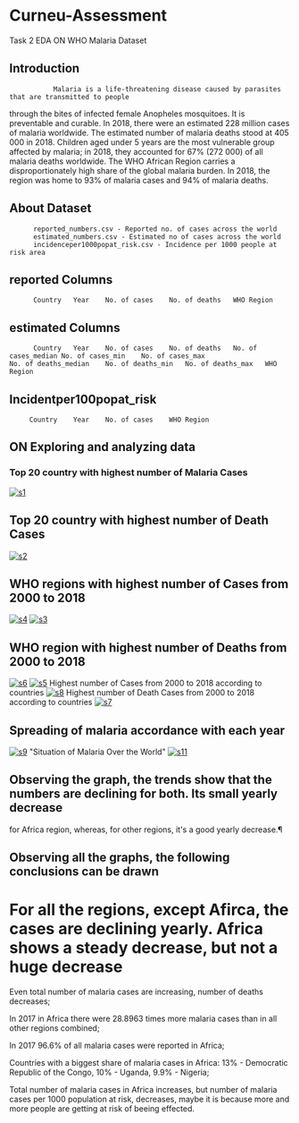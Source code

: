 # Curneu-Assessment
Task 2 
                                           EDA ON WHO Malaria Dataset
## Introduction
               Malaria is a life-threatening disease caused by parasites that are transmitted to people
 through the bites of infected female Anopheles mosquitoes. It is preventable and curable.
 In 2018, there were an estimated 228 million cases of malaria worldwide.
 The estimated number of malaria deaths stood at 405 000 in 2018.
 Children aged under 5 years are the most vulnerable group affected by malaria;
 in 2018, they accounted for 67% (272 000) of all malaria deaths worldwide.
 The WHO African Region carries a disproportionately high share of the global malaria burden.
 In 2018, the region was home to 93% of malaria cases and 94% of malaria deaths.

## About Dataset
          reported_numbers.csv - Reported no. of cases across the world
          estimated_numbers.csv - Estimated no of cases across the world
          incidenceper1000popat_risk.csv - Incidence per 1000 people at risk area

## reported Columns 
          Country	Year	No. of cases	No. of deaths	WHO Region
## estimated Columns
          Country	Year	No. of cases	No. of deaths	No. of cases_median	No. of cases_min	No. of cases_max
	No. of deaths_median	No. of deaths_min	No. of deaths_max	WHO Region
## Incidentper100popat_risk
         Country	Year	No. of cases	WHO Region
## ON Exploring and analyzing data
### Top 20 country with highest number of Malaria Cases

<a href="https://ibb.co/8K69Z5d"><img src="https://i.ibb.co/Tvmt38b/s1.png" alt="s1" border="0"></a>
## Top 20 country with highest number of Death Cases

<a href="https://ibb.co/hCBR1N0"><img src="https://i.ibb.co/stKvJ47/s2.png" alt="s2" border="0"></a>
## WHO regions with highest number of Cases from 2000 to 2018
<a href="https://ibb.co/qyvXrSm"><img src="https://i.ibb.co/TvspgfP/s4.png" alt="s4" border="0"></a>
<a href="https://ibb.co/GMd0rHT"><img src="https://i.ibb.co/2MFypZN/s3.png" alt="s3" border="0"></a>
## WHO region with highest number of Deaths from 2000 to 2018
<a href="https://ibb.co/G5MjgDW"><img src="https://i.ibb.co/jrwF7Yy/s6.png" alt="s6" border="0"></a>
<a href="https://ibb.co/KrjZfFg"><img src="https://i.ibb.co/wzNHPMq/s5.png" alt="s5" border="0"></a>
Highest number of Cases from 2000 to 2018 according to countries
<a href="https://ibb.co/yf22pRb"><img src="https://i.ibb.co/mDpp0BM/s8.png" alt="s8" border="0"></a>
Highest number of Death Cases from 2000 to 2018 according to countries
<a href="https://ibb.co/mCZnx4t"><img src="https://i.ibb.co/7JM39KV/s7.png" alt="s7" border="0"></a>
## Spreading of malaria accordance with each year
<a href="https://ibb.co/vVBBZMr"><img src="https://i.ibb.co/k5yyQPr/s9.png" alt="s9" border="0"></a>
"Situation of Malaria Over the World"
<a href="https://ibb.co/H7M459w"><img src="https://i.ibb.co/b1ymcGw/s11.png" alt="s11" border="0"></a>
## Observing the graph, the trends show that the numbers are declining for both. Its small yearly decrease
 for Africa region, whereas, for other regions, it's a good yearly decrease.¶

## Observing all the graphs, the following conclusions can be drawn
# For all the regions, except Afirca, the cases are declining yearly. Africa shows a steady decrease, but not a huge decrease
Even total number of malaria cases are increasing, number of deaths decreases;

In 2017 in Africa there were 28.8963 times more malaria cases than in all other regions combined;

In 2017 96.6% of all malaria cases were reported in Africa;

Countries with a biggest share of malaria cases in Africa: 13% - Democratic Republic of the Congo, 10% - Uganda, 9.9% - Nigeria;

Total number of malaria cases in Africa increases, but number of malaria cases per 1000 population at risk, decreases, maybe it is because more and more people are getting at risk of beeing effected.